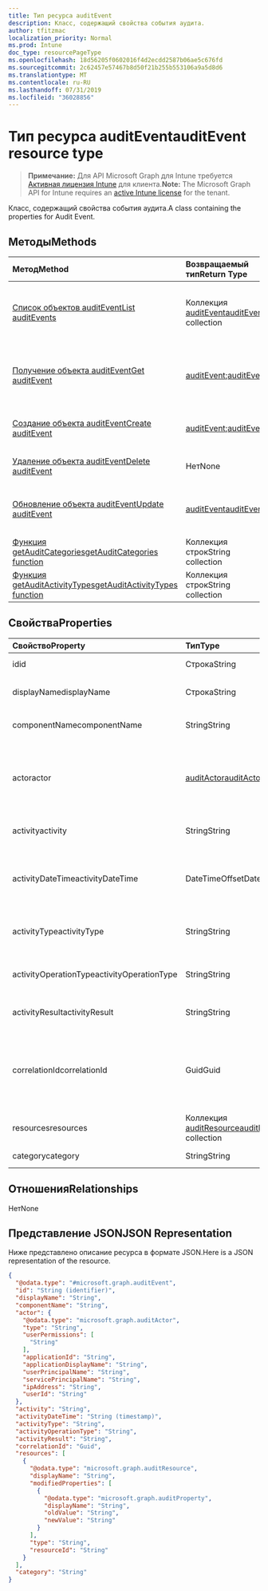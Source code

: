 ```yaml
---
title: Тип ресурса auditEvent
description: Класс, содержащий свойства события аудита.
author: tfitzmac
localization_priority: Normal
ms.prod: Intune
doc_type: resourcePageType
ms.openlocfilehash: 18d56205f0602016f4d2ecdd2587b06ae5c676fd
ms.sourcegitcommit: 2c62457e57467b8d50f21b255b553106a9a5d8d6
ms.translationtype: MT
ms.contentlocale: ru-RU
ms.lasthandoff: 07/31/2019
ms.locfileid: "36028856"
---
```

# <a name="auditevent-resource-type"></a><span data-ttu-id="ccacf-103">Тип ресурса auditEvent</span><span class="sxs-lookup"><span data-stu-id="ccacf-103">auditEvent resource type</span></span>

> <span data-ttu-id="ccacf-104">**Примечание:** Для API Microsoft Graph для Intune требуется [Активная лицензия Intune](https://go.microsoft.com/fwlink/?linkid=839381) для клиента.</span><span class="sxs-lookup"><span data-stu-id="ccacf-104">**Note:** The Microsoft Graph API for Intune requires an [active Intune license](https://go.microsoft.com/fwlink/?linkid=839381) for the tenant.</span></span>

<span data-ttu-id="ccacf-105">Класс, содержащий свойства события аудита.</span><span class="sxs-lookup"><span data-stu-id="ccacf-105">A class containing the properties for Audit Event.</span></span>

## <a name="methods"></a><span data-ttu-id="ccacf-106">Методы</span><span class="sxs-lookup"><span data-stu-id="ccacf-106">Methods</span></span>
|<span data-ttu-id="ccacf-107">Метод</span><span class="sxs-lookup"><span data-stu-id="ccacf-107">Method</span></span>|<span data-ttu-id="ccacf-108">Возвращаемый тип</span><span class="sxs-lookup"><span data-stu-id="ccacf-108">Return Type</span></span>|<span data-ttu-id="ccacf-109">Описание</span><span class="sxs-lookup"><span data-stu-id="ccacf-109">Description</span></span>|
|:---|:---|:---|
|[<span data-ttu-id="ccacf-110">Список объектов auditEvent</span><span class="sxs-lookup"><span data-stu-id="ccacf-110">List auditEvents</span></span>](../api/intune-auditing-auditevent-list.md)|<span data-ttu-id="ccacf-111">Коллекция [auditEvent](../resources/intune-auditing-auditevent.md)</span><span class="sxs-lookup"><span data-stu-id="ccacf-111">[auditEvent](../resources/intune-auditing-auditevent.md) collection</span></span>|<span data-ttu-id="ccacf-112">Список свойств и связей объектов [auditEvent](../resources/intune-auditing-auditevent.md).</span><span class="sxs-lookup"><span data-stu-id="ccacf-112">List properties and relationships of the [auditEvent](../resources/intune-auditing-auditevent.md) objects.</span></span>|
|[<span data-ttu-id="ccacf-113">Получение объекта auditEvent</span><span class="sxs-lookup"><span data-stu-id="ccacf-113">Get auditEvent</span></span>](../api/intune-auditing-auditevent-get.md)|<span data-ttu-id="ccacf-114">[auditEvent](../resources/intune-auditing-auditevent.md);</span><span class="sxs-lookup"><span data-stu-id="ccacf-114">[auditEvent](../resources/intune-auditing-auditevent.md)</span></span>|<span data-ttu-id="ccacf-115">Чтение свойств и связей объекта [auditEvent](../resources/intune-auditing-auditevent.md).</span><span class="sxs-lookup"><span data-stu-id="ccacf-115">Read properties and relationships of the [auditEvent](../resources/intune-auditing-auditevent.md) object.</span></span>|
|[<span data-ttu-id="ccacf-116">Создание объекта auditEvent</span><span class="sxs-lookup"><span data-stu-id="ccacf-116">Create auditEvent</span></span>](../api/intune-auditing-auditevent-create.md)|<span data-ttu-id="ccacf-117">[auditEvent](../resources/intune-auditing-auditevent.md);</span><span class="sxs-lookup"><span data-stu-id="ccacf-117">[auditEvent](../resources/intune-auditing-auditevent.md)</span></span>|<span data-ttu-id="ccacf-118">Создание объекта [auditEvent](../resources/intune-auditing-auditevent.md).</span><span class="sxs-lookup"><span data-stu-id="ccacf-118">Create a new [auditEvent](../resources/intune-auditing-auditevent.md) object.</span></span>|
|[<span data-ttu-id="ccacf-119">Удаление объекта auditEvent</span><span class="sxs-lookup"><span data-stu-id="ccacf-119">Delete auditEvent</span></span>](../api/intune-auditing-auditevent-delete.md)|<span data-ttu-id="ccacf-120">Нет</span><span class="sxs-lookup"><span data-stu-id="ccacf-120">None</span></span>|<span data-ttu-id="ccacf-121">Удаляет объект [auditEvent](../resources/intune-auditing-auditevent.md).</span><span class="sxs-lookup"><span data-stu-id="ccacf-121">Deletes a [auditEvent](../resources/intune-auditing-auditevent.md).</span></span>|
|[<span data-ttu-id="ccacf-122">Обновление объекта auditEvent</span><span class="sxs-lookup"><span data-stu-id="ccacf-122">Update auditEvent</span></span>](../api/intune-auditing-auditevent-update.md)|[<span data-ttu-id="ccacf-123">auditEvent</span><span class="sxs-lookup"><span data-stu-id="ccacf-123">auditEvent</span></span>](../resources/intune-auditing-auditevent.md)|<span data-ttu-id="ccacf-124">Обновление свойств объекта [auditEvent](../resources/intune-auditing-auditevent.md).</span><span class="sxs-lookup"><span data-stu-id="ccacf-124">Update the properties of a [auditEvent](../resources/intune-auditing-auditevent.md) object.</span></span>|
|[<span data-ttu-id="ccacf-125">Функция getAuditCategories</span><span class="sxs-lookup"><span data-stu-id="ccacf-125">getAuditCategories function</span></span>](../api/intune-auditing-auditevent-getauditcategories.md)|<span data-ttu-id="ccacf-126">Коллекция строк</span><span class="sxs-lookup"><span data-stu-id="ccacf-126">String collection</span></span>|<span data-ttu-id="ccacf-127">Н/Д</span><span class="sxs-lookup"><span data-stu-id="ccacf-127">Not yet documented</span></span>|
|[<span data-ttu-id="ccacf-128">Функция getAuditActivityTypes</span><span class="sxs-lookup"><span data-stu-id="ccacf-128">getAuditActivityTypes function</span></span>](../api/intune-auditing-auditevent-getauditactivitytypes.md)|<span data-ttu-id="ccacf-129">Коллекция строк</span><span class="sxs-lookup"><span data-stu-id="ccacf-129">String collection</span></span>|<span data-ttu-id="ccacf-130">Н/Д</span><span class="sxs-lookup"><span data-stu-id="ccacf-130">Not yet documented</span></span>|

## <a name="properties"></a><span data-ttu-id="ccacf-131">Свойства</span><span class="sxs-lookup"><span data-stu-id="ccacf-131">Properties</span></span>
|<span data-ttu-id="ccacf-132">Свойство</span><span class="sxs-lookup"><span data-stu-id="ccacf-132">Property</span></span>|<span data-ttu-id="ccacf-133">Тип</span><span class="sxs-lookup"><span data-stu-id="ccacf-133">Type</span></span>|<span data-ttu-id="ccacf-134">Описание</span><span class="sxs-lookup"><span data-stu-id="ccacf-134">Description</span></span>|
|:---|:---|:---|
|<span data-ttu-id="ccacf-135">id</span><span class="sxs-lookup"><span data-stu-id="ccacf-135">id</span></span>|<span data-ttu-id="ccacf-136">Строка</span><span class="sxs-lookup"><span data-stu-id="ccacf-136">String</span></span>|<span data-ttu-id="ccacf-137">Ключ объекта.</span><span class="sxs-lookup"><span data-stu-id="ccacf-137">Key of the entity.</span></span>|
|<span data-ttu-id="ccacf-138">displayName</span><span class="sxs-lookup"><span data-stu-id="ccacf-138">displayName</span></span>|<span data-ttu-id="ccacf-139">Строка</span><span class="sxs-lookup"><span data-stu-id="ccacf-139">String</span></span>|<span data-ttu-id="ccacf-140">Отображаемое имя события.</span><span class="sxs-lookup"><span data-stu-id="ccacf-140">Event display name.</span></span>|
|<span data-ttu-id="ccacf-141">componentName</span><span class="sxs-lookup"><span data-stu-id="ccacf-141">componentName</span></span>|<span data-ttu-id="ccacf-142">String</span><span class="sxs-lookup"><span data-stu-id="ccacf-142">String</span></span>|<span data-ttu-id="ccacf-143">Имя компонента.</span><span class="sxs-lookup"><span data-stu-id="ccacf-143">Component name.</span></span>|
|<span data-ttu-id="ccacf-144">actor</span><span class="sxs-lookup"><span data-stu-id="ccacf-144">actor</span></span>|[<span data-ttu-id="ccacf-145">auditActor</span><span class="sxs-lookup"><span data-stu-id="ccacf-145">auditActor</span></span>](../resources/intune-auditing-auditactor.md)|<span data-ttu-id="ccacf-146">Пользователь AAD и приложение, связанные с событием аудита.</span><span class="sxs-lookup"><span data-stu-id="ccacf-146">AAD user and application that are associated with the audit event.</span></span>|
|<span data-ttu-id="ccacf-147">activity</span><span class="sxs-lookup"><span data-stu-id="ccacf-147">activity</span></span>|<span data-ttu-id="ccacf-148">String</span><span class="sxs-lookup"><span data-stu-id="ccacf-148">String</span></span>|<span data-ttu-id="ccacf-149">Понятное имя действия.</span><span class="sxs-lookup"><span data-stu-id="ccacf-149">Friendly name of the activity.</span></span>|
|<span data-ttu-id="ccacf-150">activityDateTime</span><span class="sxs-lookup"><span data-stu-id="ccacf-150">activityDateTime</span></span>|<span data-ttu-id="ccacf-151">DateTimeOffset</span><span class="sxs-lookup"><span data-stu-id="ccacf-151">DateTimeOffset</span></span>|<span data-ttu-id="ccacf-152">Дата и время выполнения действия (в формате UTC).</span><span class="sxs-lookup"><span data-stu-id="ccacf-152">The date time in UTC when the activity was performed.</span></span>|
|<span data-ttu-id="ccacf-153">activityType</span><span class="sxs-lookup"><span data-stu-id="ccacf-153">activityType</span></span>|<span data-ttu-id="ccacf-154">String</span><span class="sxs-lookup"><span data-stu-id="ccacf-154">String</span></span>|<span data-ttu-id="ccacf-155">Тип выполненного действия.</span><span class="sxs-lookup"><span data-stu-id="ccacf-155">The type of activity that was being performed.</span></span>|
|<span data-ttu-id="ccacf-156">activityOperationType</span><span class="sxs-lookup"><span data-stu-id="ccacf-156">activityOperationType</span></span>|<span data-ttu-id="ccacf-157">String</span><span class="sxs-lookup"><span data-stu-id="ccacf-157">String</span></span>|<span data-ttu-id="ccacf-158">Тип операции HTTP для действия.</span><span class="sxs-lookup"><span data-stu-id="ccacf-158">The HTTP operation type of the activity.</span></span>|
|<span data-ttu-id="ccacf-159">activityResult</span><span class="sxs-lookup"><span data-stu-id="ccacf-159">activityResult</span></span>|<span data-ttu-id="ccacf-160">String</span><span class="sxs-lookup"><span data-stu-id="ccacf-160">String</span></span>|<span data-ttu-id="ccacf-161">Результат действия.</span><span class="sxs-lookup"><span data-stu-id="ccacf-161">The result of the activity.</span></span>|
|<span data-ttu-id="ccacf-162">correlationId</span><span class="sxs-lookup"><span data-stu-id="ccacf-162">correlationId</span></span>|<span data-ttu-id="ccacf-163">Guid</span><span class="sxs-lookup"><span data-stu-id="ccacf-163">Guid</span></span>|<span data-ttu-id="ccacf-164">ИД клиентского запроса, используемый для согласования действий в системе.</span><span class="sxs-lookup"><span data-stu-id="ccacf-164">The client request Id that is used to correlate activity within the system.</span></span>|
|<span data-ttu-id="ccacf-165">resources</span><span class="sxs-lookup"><span data-stu-id="ccacf-165">resources</span></span>|<span data-ttu-id="ccacf-166">Коллекция [auditResource](../resources/intune-auditing-auditresource.md)</span><span class="sxs-lookup"><span data-stu-id="ccacf-166">[auditResource](../resources/intune-auditing-auditresource.md) collection</span></span>|<span data-ttu-id="ccacf-167">Изменяемые ресурсы.</span><span class="sxs-lookup"><span data-stu-id="ccacf-167">Resources being modified.</span></span>|
|<span data-ttu-id="ccacf-168">category</span><span class="sxs-lookup"><span data-stu-id="ccacf-168">category</span></span>|<span data-ttu-id="ccacf-169">String</span><span class="sxs-lookup"><span data-stu-id="ccacf-169">String</span></span>|<span data-ttu-id="ccacf-170">Категория аудита.</span><span class="sxs-lookup"><span data-stu-id="ccacf-170">Audit category.</span></span>|

## <a name="relationships"></a><span data-ttu-id="ccacf-171">Отношения</span><span class="sxs-lookup"><span data-stu-id="ccacf-171">Relationships</span></span>
<span data-ttu-id="ccacf-172">Нет</span><span class="sxs-lookup"><span data-stu-id="ccacf-172">None</span></span>

## <a name="json-representation"></a><span data-ttu-id="ccacf-173">Представление JSON</span><span class="sxs-lookup"><span data-stu-id="ccacf-173">JSON Representation</span></span>
<span data-ttu-id="ccacf-174">Ниже представлено описание ресурса в формате JSON.</span><span class="sxs-lookup"><span data-stu-id="ccacf-174">Here is a JSON representation of the resource.</span></span>
<!-- {
  "blockType": "resource",
  "keyProperty": "id",
  "@odata.type": "microsoft.graph.auditEvent"
}
-->
``` json
{
  "@odata.type": "#microsoft.graph.auditEvent",
  "id": "String (identifier)",
  "displayName": "String",
  "componentName": "String",
  "actor": {
    "@odata.type": "microsoft.graph.auditActor",
    "type": "String",
    "userPermissions": [
      "String"
    ],
    "applicationId": "String",
    "applicationDisplayName": "String",
    "userPrincipalName": "String",
    "servicePrincipalName": "String",
    "ipAddress": "String",
    "userId": "String"
  },
  "activity": "String",
  "activityDateTime": "String (timestamp)",
  "activityType": "String",
  "activityOperationType": "String",
  "activityResult": "String",
  "correlationId": "Guid",
  "resources": [
    {
      "@odata.type": "microsoft.graph.auditResource",
      "displayName": "String",
      "modifiedProperties": [
        {
          "@odata.type": "microsoft.graph.auditProperty",
          "displayName": "String",
          "oldValue": "String",
          "newValue": "String"
        }
      ],
      "type": "String",
      "resourceId": "String"
    }
  ],
  "category": "String"
}
```



